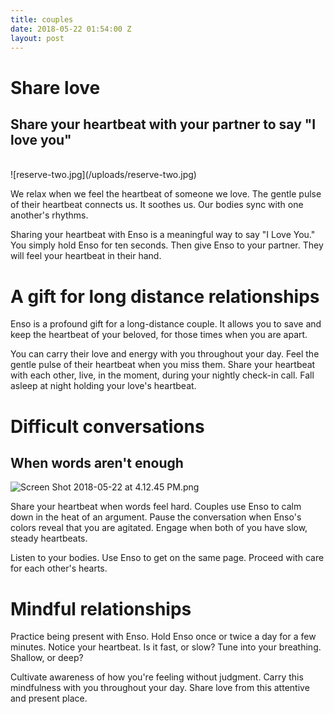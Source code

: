 ```yaml
---
title: couples
date: 2018-05-22 01:54:00 Z
layout: post
---
```


# Share love

## Share your heartbeat with your partner to say "I love you"

<br>
![reserve-two.jpg](/uploads/reserve-two.jpg)

We relax when we feel the heartbeat of someone we love. The gentle pulse of their heartbeat connects us. It soothes us. Our bodies sync with one another's rhythms. 

Sharing your heartbeat with Enso is a meaningful way to say "I Love You."  You simply hold Enso for ten seconds. Then give Enso to your partner. They will feel your heartbeat in their hand. 

# A gift for long distance relationships

Enso is a profound gift for a long-distance couple. It allows you to save and keep the heartbeat of your beloved, for those times when you are apart. 

You can carry their love and energy with you throughout your day. Feel the gentle pulse of their heartbeat when you miss them. Share your heartbeat with each other, live, in the moment, during your nightly check-in call. Fall asleep at night holding your love's heartbeat.
<br>

# Difficult conversations
## When words aren't enough

![Screen Shot 2018-05-22 at 4.12.45 PM.png](/uploads/Screen%20Shot%202018-05-22%20at%204.12.45%20PM.png)

Share your heartbeat when words feel hard. Couples use Enso to calm down in the heat of an argument. Pause the conversation when Enso's colors reveal that you are agitated. Engage when both of you have slow, steady heartbeats. 

Listen to your bodies. Use Enso to get on the same page. Proceed with care for each other's hearts.

# Mindful relationships

Practice being present with Enso. Hold Enso once or twice a day for a few minutes. Notice your heartbeat. Is it fast, or slow? Tune into your breathing. Shallow, or deep?

Cultivate awareness of how you're feeling without judgment. Carry this mindfulness with you throughout your day. Share love from this attentive and present place.
